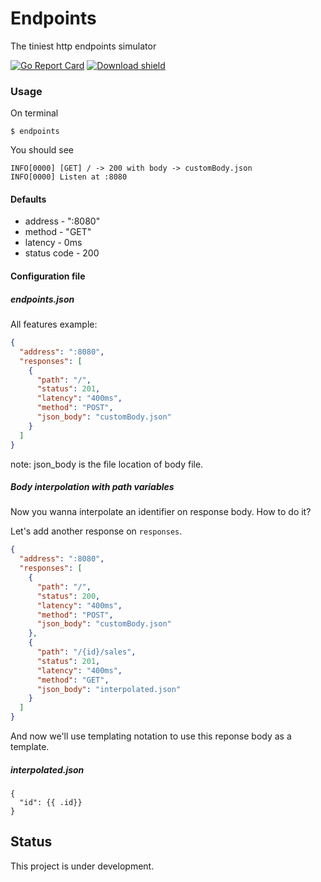 # Endpoints

The tiniest http endpoints simulator

[![Go Report Card](https://goreportcard.com/badge/github.com/alexrios/endpoints)](https://goreportcard.com/report/github.com/alexrios/endpoints)
[![Download shield](https://img.shields.io/github/downloads/alexrios/endpoints/latest/total)](https://img.shields.io/github/downloads/alexrios/endpoints/latest/total)

### Usage
On terminal
```shell script
$ endpoints 
```
You should see 
```
INFO[0000] [GET] / -> 200 with body -> customBody.json 
INFO[0000] Listen at :8080                              
```

#### Defaults
* address - ":8080"
* method - "GET"
* latency - 0ms
* status code - 200

#### Configuration file
##### endpoints.json

All features example:
```json
{
  "address": ":8080",
  "responses": [
    {
      "path": "/",
      "status": 201,
      "latency": "400ms",
      "method": "POST",
      "json_body": "customBody.json"
    }
  ]
}
```

note: json_body is the file location of body file.

##### Body interpolation with path variables
Now you wanna interpolate an identifier on response body. How to do it?

Let's add another response on `responses`.
```json
{
  "address": ":8080",
  "responses": [
    {
      "path": "/",
      "status": 200,
      "latency": "400ms",
      "method": "POST",
      "json_body": "customBody.json"
    },
    {
      "path": "/{id}/sales",
      "status": 201,
      "latency": "400ms",
      "method": "GET",
      "json_body": "interpolated.json"
    }
  ]
}
```
And now we'll use templating notation to use this reponse body as a template.
##### interpolated.json
```
{
  "id": {{ .id}}
}
```

## Status
This project is under development.
